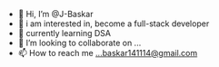 - 👋 Hi, I’m @J-Baskar
- 👀 i am interested in, become a full-stack developer 
- 🌱 currently learning DSA 
- 💞️ I’m looking to collaborate on ...
- 📫 How to reach me ...baskar141114@gmail.com 

<!---
J-Baskar/J-Baskar is a ✨ special ✨ repository because its `README.md` (this file) appears on your GitHub profile.
You can click the Preview link to take a look at your changes.
--->
